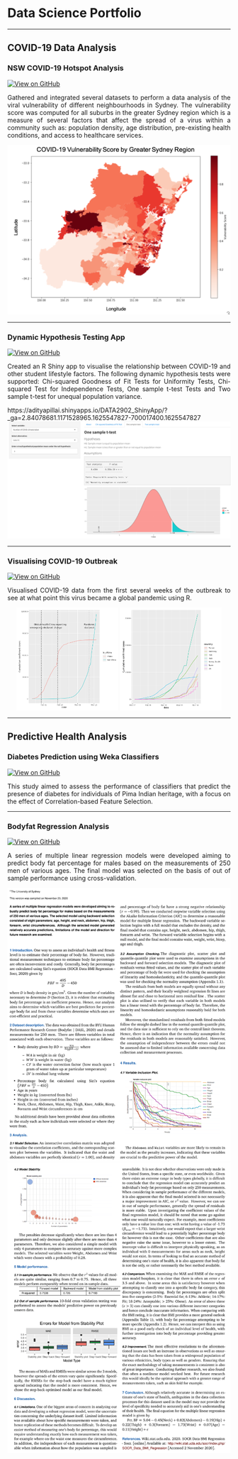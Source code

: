 # Data Science Portfolio
---
## COVID-19 Data Analysis

### NSW COVID-19 Hotspot Analysis

[![View on GitHub](https://img.shields.io/badge/GitHub-View_on_GitHub-blue?logo=GitHub)](https://github.com/apil9944/nsw-covid19-hotspot-analysis)

<p align="justify">
Gathered and integrated several datasets to perform a data analysis of the viral vulnerability of different neighbourhoods in Sydney. The vulnerability score was computed for all suburbs in the greater Sydney region which is a measure of several factors that affect the spread of a virus within a community such as: population density, age distribution, pre-existing health conditions, and access to healthcare services.
</p>
<center><img src="images/covid-heatmap.png"/></center>

---
### Dynamic Hypothesis Testing App

[![View on GitHub](https://img.shields.io/badge/GitHub-View_on_GitHub-blue?logo=GitHub)](https://github.com/apil9944/shiny-statistical-analysis)

<p align="justify">
Created an R Shiny app to visualise the relationship between COVID-19 and other student lifestyle factors. The following dynamic hypothesis tests were supported: Chi-squared Goodness of Fit Tests for Uniformity Tests, Chi-squared Test for Independence Tests, One sample t-test Tests and Two sample t-test for unequal population variance.
</p>
https://adityapillai.shinyapps.io/DATA2902_ShinyApp/?_ga=2.84078681.1171528965.1625547827-700017400.1625547827

<center><img src="images/shiny2.png"></center>


---
### Visualising COVID-19 Outbreak

[![View on GitHub](https://img.shields.io/badge/GitHub-View_on_GitHub-blue?logo=GitHub)](https://github.com/apil9944/visualising-covid-19)

<p align="justify">
Visualised COVID-19 data from the first several weeks of the outbreak to see at what point this virus became a global pandemic using R.
</p>
<center><img src="images/visualising-covid-1.png" width="230"/> <img src="images/visualising-covid-2.png" width="230"/></center>


---
## Predictive Health Analysis

### Diabetes Prediction using Weka Classifiers

[![View on GitHub](https://img.shields.io/badge/GitHub-View_on_GitHub-blue?logo=GitHub)](https://github.com/apil9944/diabetes-prediction-classifiers)

<p align="justify">
This study aimed to assess the performance of classifiers that predict the presence of diabetes for individuals of Pima Indian heritage, with a focus on the effect of Correlation-based Feature Selection.
</p>

---
### Bodyfat Regression Analysis

[![View on GitHub](https://img.shields.io/badge/GitHub-View_on_GitHub-blue?logo=GitHub)](https://github.com/apil9944/bodyfat-regression-analysis)

<p align="justify">
 A series of multiple linear regression models were developed aiming to predict body fat percentage for males based on the measurements of 250 men of various ages. The final model was selected on the basis of out of sample performance using cross-validation.
</p>
<center><img src="images/bf-1.png"/></center>
<center><img src="images/bf-2.png"/></center>

